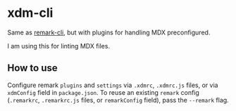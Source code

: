 # xdm-cli

Same as [remark-cli](https://github.com/remarkjs/remark/tree/main/packages/remark-cli), but with plugins for handling MDX preconfigured.

I am using this for linting MDX files.

## How to use

Configure remark `plugins` and `settings` via `.xdmrc`, `.xdmrc.js` files, or via `xdmConfig` field in `package.json`. To reuse an existing `remark` config (`.remarkrc`, `.remarkrc.js` files, or `remarkConfig` field), pass the `--remark` flag.
